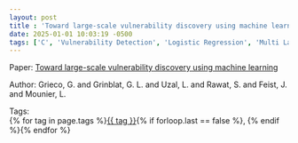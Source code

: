 ```yaml
---
layout: post
title : 'Toward large-scale vulnerability discovery using machine learning'
date: 2025-01-01 10:03:19 -0500
tags: ['C', 'Vulnerability Detection', 'Logistic Regression', 'Multi Layer Perceptron', 'Random Forest', 'Control Flow Graph (CFG)', 'Tokenizer']
---
```

Paper: [Toward large-scale vulnerability discovery using machine learning](https://dl.acm.org/doi/abs/10.1145/2857705.2857720)

Author: Grieco, G. and Grinblat, G. L. and Uzal, L. and Rawat, S. and Feist, J. and Mounier, L.




 Tags:  
        <span>{% for tag in page.tags %}<a href="{{ site.baseurl }}tags/#{{ tag | slugify }}">{{ tag }}</a>{% if forloop.last == false %}, {% endif %}{% endfor %}</span>

